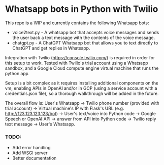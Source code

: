 # Whatsapp bots in Python with Twilio

This repo is a WIP and currently contains the following Whatsapp bots: 
- voice2text.py - A whatsapp bot that accepts voice messages and sends the user back a text message with the contents of the voice message.
- chatgpt.py - A ChatGPT Whatsapp bot that allows you to text directly to ChatGPT and get replies in Whatsapp. 

Integration with Twilio (https://console.twilio.com/) is required in order for this setup to work. Tested with Twilio's trial account using a Whatsapp sandbox, and a Google Cloud compute engine virtual machine that runs the python app. 


Setup is a bit complex as it requires installing additional components on the vm, enabling APIs in OpenAI and/or in GCP (using a service account with a credentials.json file), so a thorough walkthrough will be added in the future. 

The overall flow is: 
User's Whatsapp -> Twilio phone number (provided with trial account) -> Virtual machine's IP with Flask's URL (e.g. http://123.123.123.123/bot) -> User's text/voice into Python code -> Google Speech or OpenAI API -> answer from API into Python code -> Twilio reply text message -> User's Whatsapp. 



### TODO:
- Add error handling
- Add WSGI server
- Better documentation
